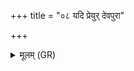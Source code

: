+++
title = "०८ यदि प्रेयुर् देवपुरा"

+++
<details><summary>मूलम् (GR)</summary>

यदि प्रेयुर् देवपुरा  
ब्रह्म वर्माणि चक्रिरे ।  
तनूपानं परिपाणानि चक्रिरे  
सर्वं तद् अरसं कृधि ॥
</details>